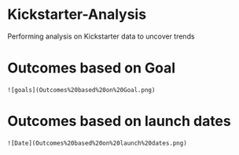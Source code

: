 # Kickstarter-Analysis
Performing analysis on Kickstarter data to uncover trends

# Outcomes based on Goal
	![goals](Outcomes%20based%20on%20Goal.png)
	
	
  
  # Outcomes based on launch dates
	![Date](Outcomes%20based%20on%20launch%20dates.png)
  
  
  
